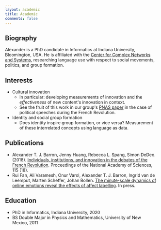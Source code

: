 ```yaml
---
layout: academic
title: Academic
comments: false
---
```

    
## Biography

Alexander is a PhD candidate in Informatics at Indiana University, Bloomington,
USA.  He is affiliated with the [Center for Complex Networks and
Systems](http://cnets.indiana.edu/), researching language use with respect to
social movements, politics, and group formation.

## Interests

* Cultural innovation
  - In particular: developing measurements of innovation and the *effectiveness* of new content's innovation in context.
  - See the fruit of this work in our group's [PNAS
    paper](http://www.pnas.org/content/115/18/4607.short) in the case of
    political speeches during the French Revolution.
* Identity and social group formation
  - Does identity inspire group formation, or vice versa? Measurement of these interrelated concepts using language as data.

## Publications

* Alexander T. J. Barron, Jenny Huang, Rebecca L. Spang, Simon DeDeo. (2018). [Individuals, institutions, and innovation in the debates of the French Revolution](http://www.pnas.org/content/115/18/4607.short). Proceedings of the National Academy of Sciences, 115 (18).
* Rui Fan, Ali Varamesh, Onur Varol, Alexander T. J. Barron, Ingrid van de Leemput, Marten Scheffer, Johan Bollen. [The minute-scale dynamics of online emotions reveal the effects of affect labelling](https://arxiv.org/abs/1807.09725). In press.

## Education

* PhD in Informatics, Indiana University, 2020
* BS Double Major in Physics and Mathematics, University of New Mexico, 2011
